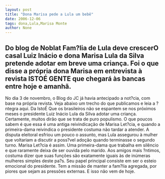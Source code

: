 ```yaml
---
layout: post
title: "Dona Marisa pede a Lula um bebê"
date: 2006-12-06
tags: dona,Lula,Marisa Monte
author: None
---
```


Do blog de Noblat
Fam?lia de Lula deve crescerO casal Luiz Inácio e dona Marisa Lula da Silva pretende adotar em breve uma criança. Foi o que disse a própria dona Marisa em entrevista à revista ISTOÉ GENTE que chegará às bancas entre hoje e amanhã.
----------------
No dia 3 de novembro, o Blog do JC já havia antecipado a not?cia, com base na própria revista.
Veja abaixo um trecho do que publicamos e leia a ?ntegra aqui.
Da IstoÉ
Que os brasileiros não se espantem se nos próximos meses o presidente Luiz Inácio Lula da Silva adotar uma criança. Certamente, muitos dirão que se trata de puro populismo. O que poucos sabem é que essa é uma antiga reivindicação de Marisa Let?cia, e quando a primeira-dama reivindica o presidente costuma não tardar a atender. 
A disputa eleitoral esfriou um pouco o assunto, mas Lula assegurou à mulher que voltariam a discutir a poss?vel adoção quando terminasse o segundo turno. Marisa Let?cia é assim. Uma primeira-dama que trabalha em silêncio e que raramente deixa de ser ouvida pelo marido. Aos amigos mais ?ntimos, costuma dizer que suas funções são exatamente iguais às de inúmeras mulheres simples deste pa?s. Seu papel principal consiste em ser o esteio emocional do presidente. Tem a missão de manter a fam?lia agregada, por piores que sejam as pressões externas. E isso não vem de hoje. 